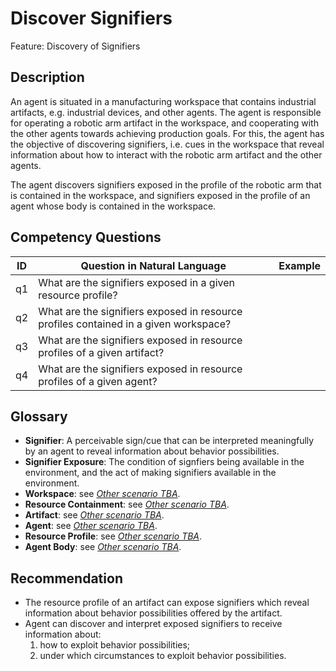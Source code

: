 # Discover Signifiers

Feature: Discovery of Signifiers


## Description
An agent is situated in a manufacturing workspace that contains industrial artifacts, e.g. industrial devices, and other agents. The agent is responsible for operating a robotic arm artifact in the workspace, and cooperating with the other agents towards achieving production goals. For this, the agent has the objective of discovering signifiers, i.e. cues in the workspace that reveal information about how to interact with the robotic arm artifact and the other agents.

The agent discovers signifiers exposed in the profile of the robotic arm that is contained in the workspace, and signifiers exposed in the profile of an agent whose body is contained in the workspace.

## Competency Questions

| ID | Question in Natural Language | Example |
|----|------------------------------|---------|
| q1 | What are the signifiers exposed in a given resource profile?                          | |
| q2 | What are the signifiers exposed in resource profiles contained in a given workspace?  | |
| q3 | What are the signifiers exposed in resource profiles of a given artifact?             | |
| q4 | What are the signifiers exposed in resource profiles of a given agent?                | |

## Glossary
-	**Signifier**: A perceivable sign/cue that can be interpreted meaningfully by an agent to reveal information about behavior possibilities.
-	**Signifier Exposure**: The condition of signfiers being available in the environment, and the act of making signifiers available in the environment.
-	**Workspace**: see [_Other scenario TBA_]().
-	**Resource Containment**: see [_Other scenario TBA_]().
-	**Artifact**: see [_Other scenario TBA_]().
-	**Agent**: see [_Other scenario TBA_]().
-	**Resource Profile**: see [_Other scenario TBA_]().
-	**Agent Body**: see [_Other scenario TBA_]().

## Recommendation 
- The resource profile of an artifact can expose signifiers which reveal information about behavior possibilities offered by the artifact.
- Agent can discover and interpret exposed signifiers to receive information about:
   1. how to exploit behavior possibilities;
   2. under which circumstances to exploit behavior possibilities.
